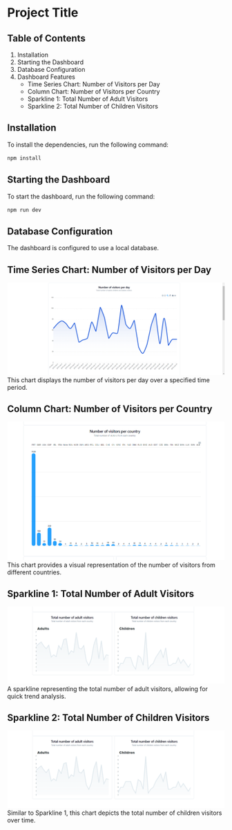 # Project Title

## Table of Contents

1. Installation
2. Starting the Dashboard
3. Database Configuration
4. Dashboard Features
   - Time Series Chart: Number of Visitors per Day
   - Column Chart: Number of Visitors per Country
   - Sparkline 1: Total Number of Adult Visitors
   - Sparkline 2: Total Number of Children Visitors

## Installation

To install the dependencies, run the following command:

```bash
npm install
```

## Starting the Dashboard

To start the dashboard, run the following command:

```bash
npm run dev
```

## Database Configuration

The dashboard is configured to use a local database.

## Time Series Chart: Number of Visitors per Day

![Alt](./src/assets/1st.png)
This chart displays the number of visitors per day over a specified time period.

## Column Chart: Number of Visitors per Country

![Alt](./src/assets/2nd.png)
This chart provides a visual representation of the number of visitors from different countries.

## Sparkline 1: Total Number of Adult Visitors

![Alt](./src/assets/3rd.png)
A sparkline representing the total number of adult visitors, allowing for quick trend analysis.

## Sparkline 2: Total Number of Children Visitors

![Alt](./src/assets/3rd.png)
Similar to Sparkline 1, this chart depicts the total number of children visitors over time.
